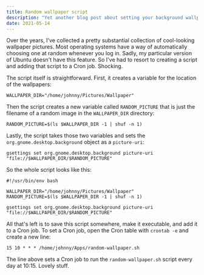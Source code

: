 ```yaml
---
title: Random wallpaper script
description: "Yet another blog post about setting your background wallpaper using a bash script. I know; revolutionary stuff."
date: 2021-05-14
---
```


Over the years, I've collected a pretty substantial collection of cool-looking wallpaper pictures. Most operating systems have a way of automatically choosing one at random whenever you log in. Sadly, my particular version of Ubuntu doesn't have this feature. So I've had to resort to creating a script and adding that script to a Cron job. Shocking.

The script itself is straightforward. First, it creates a variable for the location of the wallpapers:

```shell
WALLPAPER_DIR="/home/johnny/Pictures/Wallpaper"
```

Then the script creates a new variable called `RANDOM_PICTURE` that is just the filename of a random image in the `WALLPAPER_DIR` directory:

```shell
RANDOM_PICTURE=$(ls $WALLPAPER_DIR -1 | shuf -n 1)
```

Lastly, the script takes those two variables and sets the `org.gnome.desktop.background` object as a `picture-uri`:

```shell
gsettings set org.gnome.desktop.background picture-uri "file://$WALLPAPER_DIR/$RANDOM_PICTURE"
```

So the whole script looks like this:

```shell
#!/usr/bin/env bash

WALLPAPER_DIR="/home/johnny/Pictures/Wallpaper"
RANDOM_PICTURE=$(ls $WALLPAPER_DIR -1 | shuf -n 1)

gsettings set org.gnome.desktop.background picture-uri "file://$WALLPAPER_DIR/$RANDOM_PICTURE"
```

All that's left is to save this script somewhere, make it executable, and add it to a Cron job. To set a Cron job, open the Cron table with `crontab -e` and create a new line:

```shell
15 10 * * * /home/johnny/Apps/random-wallpaper.sh
```

The line above sets a Cron job to run the `random-wallpaper.sh` script every day at 10:15. Lovely stuff.

